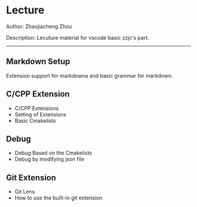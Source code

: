 # Lecture

Author: Zhaojiacheng Zhou

Description: Lecuture material for vscode basic zzjc's part.

---

## Markdown Setup

Extension support for markdowna and basic grammar for markdown.

## C/CPP Extension

- C/CPP Extensions
- Setting of Extensions
- Basic Cmakelists

## Debug

- Debug Based on the Cmakelists
- Debug by modifying json file

## Git Extension

- Git Lens
- How to use the built-in git extension
